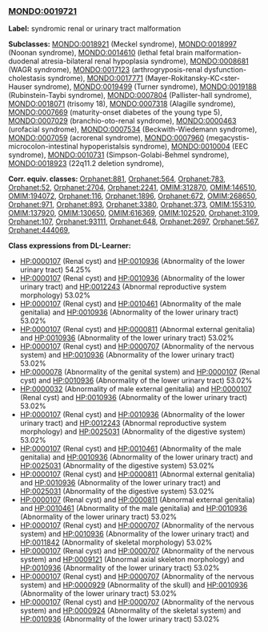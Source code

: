 
### [MONDO:0019721](http://purl.obolibrary.org/obo/MONDO_0019721)
**Label:** syndromic renal or urinary tract malformation

**Subclasses:** [MONDO:0018921](http://purl.obolibrary.org/obo/MONDO_0018921) (Meckel syndrome), [MONDO:0018997](http://purl.obolibrary.org/obo/MONDO_0018997) (Noonan syndrome), [MONDO:0014610](http://purl.obolibrary.org/obo/MONDO_0014610) (lethal fetal brain malformation-duodenal atresia-bilateral renal hypoplasia syndrome), [MONDO:0008681](http://purl.obolibrary.org/obo/MONDO_0008681) (WAGR syndrome), [MONDO:0017123](http://purl.obolibrary.org/obo/MONDO_0017123) (arthrogryposis-renal dysfunction-cholestasis syndrome), [MONDO:0017771](http://purl.obolibrary.org/obo/MONDO_0017771) (Mayer-Rokitansky-KC<ster-Hauser syndrome), [MONDO:0019499](http://purl.obolibrary.org/obo/MONDO_0019499) (Turner syndrome), [MONDO:0019188](http://purl.obolibrary.org/obo/MONDO_0019188) (Rubinstein-Taybi syndrome), [MONDO:0007804](http://purl.obolibrary.org/obo/MONDO_0007804) (Pallister-hall syndrome), [MONDO:0018071](http://purl.obolibrary.org/obo/MONDO_0018071) (trisomy 18), [MONDO:0007318](http://purl.obolibrary.org/obo/MONDO_0007318) (Alagille syndrome), [MONDO:0007669](http://purl.obolibrary.org/obo/MONDO_0007669) (maturity-onset diabetes of the young type 5), [MONDO:0007029](http://purl.obolibrary.org/obo/MONDO_0007029) (branchio-oto-renal syndrome), [MONDO:0000463](http://purl.obolibrary.org/obo/MONDO_0000463) (urofacial syndrome), [MONDO:0007534](http://purl.obolibrary.org/obo/MONDO_0007534) (Beckwith-Wiedemann syndrome), [MONDO:0007059](http://purl.obolibrary.org/obo/MONDO_0007059) (acrorenal syndrome), [MONDO:0007960](http://purl.obolibrary.org/obo/MONDO_0007960) (megacystis-microcolon-intestinal hypoperistalsis syndrome), [MONDO:0010004](http://purl.obolibrary.org/obo/MONDO_0010004) (EEC syndrome), [MONDO:0010731](http://purl.obolibrary.org/obo/MONDO_0010731) (Simpson-Golabi-Behmel syndrome), [MONDO:0018923](http://purl.obolibrary.org/obo/MONDO_0018923) (22q11.2 deletion syndrome), 

**Corr. equiv. classes:** [Orphanet:881](http://www.orpha.net/ORDO/Orphanet_881), [Orphanet:564](http://www.orpha.net/ORDO/Orphanet_564), [Orphanet:783](http://www.orpha.net/ORDO/Orphanet_783), [Orphanet:52](http://www.orpha.net/ORDO/Orphanet_52), [Orphanet:2704](http://www.orpha.net/ORDO/Orphanet_2704), [Orphanet:2241](http://www.orpha.net/ORDO/Orphanet_2241), [OMIM:312870](http://purl.obolibrary.org/obo/OMIM_312870), [OMIM:146510](http://purl.obolibrary.org/obo/OMIM_146510), [OMIM:194072](http://purl.obolibrary.org/obo/OMIM_194072), [Orphanet:116](http://www.orpha.net/ORDO/Orphanet_116), [Orphanet:1896](http://www.orpha.net/ORDO/Orphanet_1896), [Orphanet:672](http://www.orpha.net/ORDO/Orphanet_672), [OMIM:268650](http://purl.obolibrary.org/obo/OMIM_268650), [Orphanet:971](http://www.orpha.net/ORDO/Orphanet_971), [Orphanet:893](http://www.orpha.net/ORDO/Orphanet_893), [Orphanet:3380](http://www.orpha.net/ORDO/Orphanet_3380), [Orphanet:373](http://www.orpha.net/ORDO/Orphanet_373), [OMIM:155310](http://purl.obolibrary.org/obo/OMIM_155310), [OMIM:137920](http://purl.obolibrary.org/obo/OMIM_137920), [OMIM:130650](http://purl.obolibrary.org/obo/OMIM_130650), [OMIM:616369](http://purl.obolibrary.org/obo/OMIM_616369), [OMIM:102520](http://purl.obolibrary.org/obo/OMIM_102520), [Orphanet:3109](http://www.orpha.net/ORDO/Orphanet_3109), [Orphanet:107](http://www.orpha.net/ORDO/Orphanet_107), [Orphanet:93111](http://www.orpha.net/ORDO/Orphanet_93111), [Orphanet:648](http://www.orpha.net/ORDO/Orphanet_648), [Orphanet:2697](http://www.orpha.net/ORDO/Orphanet_2697), [Orphanet:567](http://www.orpha.net/ORDO/Orphanet_567), [Orphanet:444069](http://www.orpha.net/ORDO/Orphanet_444069), 

**Class expressions from DL-Learner:**

- [HP:0000107](http://purl.obolibrary.org/obo/HP_0000107) (Renal cyst) and [HP:0010936](http://purl.obolibrary.org/obo/HP_0010936) (Abnormality of the lower urinary tract) 54.25%
- [HP:0000107](http://purl.obolibrary.org/obo/HP_0000107) (Renal cyst) and [HP:0010936](http://purl.obolibrary.org/obo/HP_0010936) (Abnormality of the lower urinary tract) and [HP:0012243](http://purl.obolibrary.org/obo/HP_0012243) (Abnormal reproductive system morphology) 53.02%
- [HP:0000107](http://purl.obolibrary.org/obo/HP_0000107) (Renal cyst) and [HP:0010461](http://purl.obolibrary.org/obo/HP_0010461) (Abnormality of the male genitalia) and [HP:0010936](http://purl.obolibrary.org/obo/HP_0010936) (Abnormality of the lower urinary tract) 53.02%
- [HP:0000107](http://purl.obolibrary.org/obo/HP_0000107) (Renal cyst) and [HP:0000811](http://purl.obolibrary.org/obo/HP_0000811) (Abnormal external genitalia) and [HP:0010936](http://purl.obolibrary.org/obo/HP_0010936) (Abnormality of the lower urinary tract) 53.02%
- [HP:0000107](http://purl.obolibrary.org/obo/HP_0000107) (Renal cyst) and [HP:0000707](http://purl.obolibrary.org/obo/HP_0000707) (Abnormality of the nervous system) and [HP:0010936](http://purl.obolibrary.org/obo/HP_0010936) (Abnormality of the lower urinary tract) 53.02%
- [HP:0000078](http://purl.obolibrary.org/obo/HP_0000078) (Abnormality of the genital system) and [HP:0000107](http://purl.obolibrary.org/obo/HP_0000107) (Renal cyst) and [HP:0010936](http://purl.obolibrary.org/obo/HP_0010936) (Abnormality of the lower urinary tract) 53.02%
- [HP:0000032](http://purl.obolibrary.org/obo/HP_0000032) (Abnormality of male external genitalia) and [HP:0000107](http://purl.obolibrary.org/obo/HP_0000107) (Renal cyst) and [HP:0010936](http://purl.obolibrary.org/obo/HP_0010936) (Abnormality of the lower urinary tract) 53.02%
- [HP:0000107](http://purl.obolibrary.org/obo/HP_0000107) (Renal cyst) and [HP:0010936](http://purl.obolibrary.org/obo/HP_0010936) (Abnormality of the lower urinary tract) and [HP:0012243](http://purl.obolibrary.org/obo/HP_0012243) (Abnormal reproductive system morphology) and [HP:0025031](http://purl.obolibrary.org/obo/HP_0025031) (Abnormality of the digestive system) 53.02%
- [HP:0000107](http://purl.obolibrary.org/obo/HP_0000107) (Renal cyst) and [HP:0010461](http://purl.obolibrary.org/obo/HP_0010461) (Abnormality of the male genitalia) and [HP:0010936](http://purl.obolibrary.org/obo/HP_0010936) (Abnormality of the lower urinary tract) and [HP:0025031](http://purl.obolibrary.org/obo/HP_0025031) (Abnormality of the digestive system) 53.02%
- [HP:0000107](http://purl.obolibrary.org/obo/HP_0000107) (Renal cyst) and [HP:0000811](http://purl.obolibrary.org/obo/HP_0000811) (Abnormal external genitalia) and [HP:0010936](http://purl.obolibrary.org/obo/HP_0010936) (Abnormality of the lower urinary tract) and [HP:0025031](http://purl.obolibrary.org/obo/HP_0025031) (Abnormality of the digestive system) 53.02%
- [HP:0000107](http://purl.obolibrary.org/obo/HP_0000107) (Renal cyst) and [HP:0000811](http://purl.obolibrary.org/obo/HP_0000811) (Abnormal external genitalia) and [HP:0010461](http://purl.obolibrary.org/obo/HP_0010461) (Abnormality of the male genitalia) and [HP:0010936](http://purl.obolibrary.org/obo/HP_0010936) (Abnormality of the lower urinary tract) 53.02%
- [HP:0000107](http://purl.obolibrary.org/obo/HP_0000107) (Renal cyst) and [HP:0000707](http://purl.obolibrary.org/obo/HP_0000707) (Abnormality of the nervous system) and [HP:0010936](http://purl.obolibrary.org/obo/HP_0010936) (Abnormality of the lower urinary tract) and [HP:0011842](http://purl.obolibrary.org/obo/HP_0011842) (Abnormality of skeletal morphology) 53.02%
- [HP:0000107](http://purl.obolibrary.org/obo/HP_0000107) (Renal cyst) and [HP:0000707](http://purl.obolibrary.org/obo/HP_0000707) (Abnormality of the nervous system) and [HP:0009121](http://purl.obolibrary.org/obo/HP_0009121) (Abnormal axial skeleton morphology) and [HP:0010936](http://purl.obolibrary.org/obo/HP_0010936) (Abnormality of the lower urinary tract) 53.02%
- [HP:0000107](http://purl.obolibrary.org/obo/HP_0000107) (Renal cyst) and [HP:0000707](http://purl.obolibrary.org/obo/HP_0000707) (Abnormality of the nervous system) and [HP:0000929](http://purl.obolibrary.org/obo/HP_0000929) (Abnormality of the skull) and [HP:0010936](http://purl.obolibrary.org/obo/HP_0010936) (Abnormality of the lower urinary tract) 53.02%
- [HP:0000107](http://purl.obolibrary.org/obo/HP_0000107) (Renal cyst) and [HP:0000707](http://purl.obolibrary.org/obo/HP_0000707) (Abnormality of the nervous system) and [HP:0000924](http://purl.obolibrary.org/obo/HP_0000924) (Abnormality of the skeletal system) and [HP:0010936](http://purl.obolibrary.org/obo/HP_0010936) (Abnormality of the lower urinary tract) 53.02%


